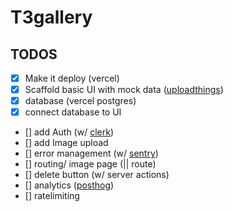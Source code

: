 # T3gallery

## TODOS

- [x] Make it deploy (vercel)
- [x] Scaffold basic UI with mock data ([uploadthings](https://uploadthing.com/))
- [x] database (vercel postgres)
- [x] connect database to UI
- [] add Auth (w/ [clerk](https://clerk.com/))
- [] add Image upload
- [] error management (w/ [sentry](https://sentry.io/))
- [] routing/ image page (|| route)
- [] delete button (w/ server actions)
- [] analytics ([posthog](https://posthog.com/))
- [] ratelimiting
